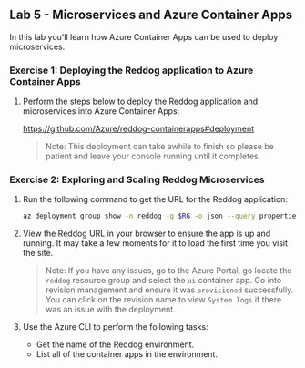 ## Lab 5 - Microservices and Azure Container Apps

In this lab you'll learn how Azure Container Apps can be used to deploy microservices.

### Exercise 1: Deploying the Reddog application to Azure Container Apps
 
1. Perform the steps below to deploy the Reddog application and microservices into Azure Container Apps:

    https://github.com/Azure/reddog-containerapps#deployment

    > Note: This deployment can take awhile to finish so please be patient and leave your console running until it completes.

### Exercise 2: Exploring and Scaling Reddog Microservices

1. Run the following command to get the URL for the Reddog application:

    ```bash
    az deployment group show -n reddog -g $RG -o json --query properties.outputs.urls.value
    ```

1. View the Reddog URL in your browser to ensure the app is up and running. It may take a few moments for it to load the first time you visit the site.

    > Note: If you have any issues, go to the Azure Portal, go locate the `reddog` resource group and select the `ui` container app. Go into revision management and ensure it was `provisioned` successfully. You can click on the revision name to view `System logs` if there was an issue with the deployment.

1. Use the Azure CLI to perform the following tasks:
    - Get the name of the Reddog environment.
    - List all of the container apps in the environment.



